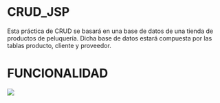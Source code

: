 # CRUD_JSP
Esta práctica de CRUD se basará en una base de datos de una tienda de productos de peluquería. 
Dicha base de datos estará compuesta por las tablas producto, cliente y proveedor.


# FUNCIONALIDAD

<img src='index.png'>
